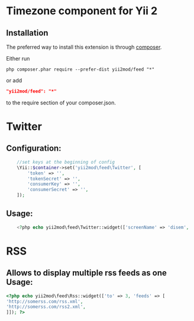 Timezone component for Yii 2
=========

Installation   
------------

The preferred way to install this extension is through [composer](http://getcomposer.org/download/).

Either run

```
php composer.phar require --prefer-dist yii2mod/feed "*"
```

or add

```json
"yii2mod/feed": "*"
```

to the require section of your composer.json.

Twitter 
=================
Configuration:
-----------------

```php
    //set keys at the beginning of config
    \Yii::$container->set('yii2mod\feed\Twitter', [
        'token' => '',
        'tokenSecret' => '',
        'consumerKey' => '',
        'consumerSecret' => '',
    ]);

```

Usage:
----------------
```php
    <?php echo yii2mod\feed\Twitter::widget(['screenName' => 'disem', 'postsCount' => 3]); ?>
```

RSS
=================
Allows to display multiple rss feeds as one
Usage:
----------------
```php
<?php echo yii2mod\feed\Rss::widget(['to' => 3, 'feeds' => [
'http://somerss.com/rss.xml',
'http://somerss.com/rss2.xml',
]]); ?>
```